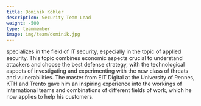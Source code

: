 ```yaml
---
title: Dominik Köhler
description: Security Team Lead
weight: -500
type: teammember
image: img/team/dominik.jpg
---
```


specializes in the field of IT security, especially in the topic of applied security. This topic combines economic aspects crucial to understand attackers and choose the best defense strategy, with the technological aspects of investigating and experimenting with the new class of threats and vulnerabilities. The master from EIT Digital at the University of Rennes, KTH and Trento gave him an inspiring experience into the workings of international teams and combinations of different fields of work, which he now applies to help his customers.

